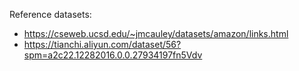 
Reference datasets:
- https://cseweb.ucsd.edu/~jmcauley/datasets/amazon/links.html
- https://tianchi.aliyun.com/dataset/56?spm=a2c22.12282016.0.0.27934197fn5Vdv